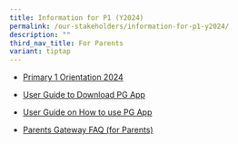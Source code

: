```yaml
---
title: Information for P1 (Y2024)
permalink: /our-stakeholders/information-for-p1-y2024/
description: ""
third_nav_title: For Parents
variant: tiptap
---
```

<ul data-tight="true" class="tight">
<li>
<p><a href="/files/2024 Info for P1/p1__y2024__orientation_slides.pdf" rel="noopener noreferrer nofollow" target="_blank">Primary 1 Orientation 2024</a>
</p>
</li>
<li>
<p><a href="/files/2024 Info for P1/User guide to download PG App.pdf" rel="noopener noreferrer nofollow" target="_blank">User Guide to Download PG App</a>
</p>
</li>
<li>
<p><a href="/files/2024 Info for P1/User guide on how to use PG App.pdf" rel="noopener noreferrer nofollow" target="_blank">User Guide on How to use PG App</a>
</p>
</li>
<li>
<p><a href="/files/2024 Info for P1/Parents Gateway _Frequently Asked Questions (For Parents).pdf" rel="noopener noreferrer nofollow" target="_blank">Parents Gateway FAQ (for Parents)</a>
</p>
</li>
</ul>
<p></p>